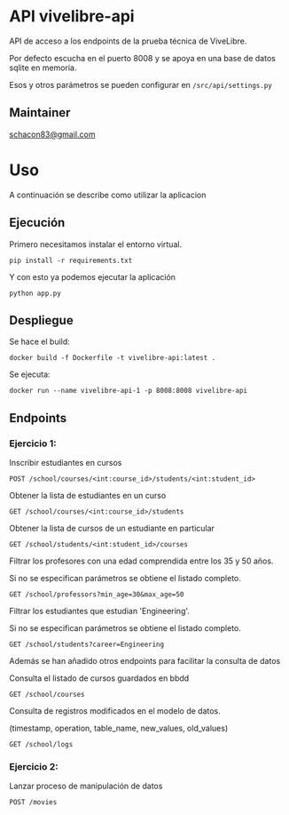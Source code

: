 # API vivelibre-api

API de acceso a los endpoints de la prueba técnica de ViveLibre.

Por defecto escucha en el puerto 8008 y se apoya en una base de datos sqlite en memoria.

Esos y otros parámetros se pueden configurar en ```/src/api/settings.py```


## Maintainer
schacon83@gmail.com

# Uso

A continuación se describe como utilizar la aplicacion

## Ejecución

Primero necesitamos instalar el entorno virtual.

```
pip install -r requirements.txt
```

Y con esto ya podemos ejecutar la aplicación

```
python app.py
```

## Despliegue

Se hace el build:

```
docker build -f Dockerfile -t vivelibre-api:latest .
```

Se ejecuta:

```
docker run --name vivelibre-api-1 -p 8008:8008 vivelibre-api
```

## Endpoints

### Ejercicio 1:

Inscribir estudiantes en cursos
```
POST /school/courses/<int:course_id>/students/<int:student_id>
```
Obtener la lista de estudiantes en un curso
```
GET /school/courses/<int:course_id>/students
```
Obtener la lista de cursos de un estudiante en particular
```
GET /school/students/<int:student_id>/courses
```
Filtrar los profesores con una edad comprendida entre los 35 y 50 años.

Si no se especifican parámetros se obtiene el listado completo.
```
GET /school/professors?min_age=30&max_age=50
```
Filtrar los estudiantes que estudian 'Engineering'.

Si no se especifican parámetros se obtiene el listado completo.
```
GET /school/students?career=Engineering
```
Además se han añadido otros endpoints para facilitar la consulta de datos

Consulta el listado de cursos guardados en bbdd
```
GET /school/courses
```
Consulta de registros modificados en el modelo de datos.

(timestamp, operation, table_name, new_values, old_values)
```
GET /school/logs
```

### Ejercicio 2:

Lanzar proceso de manipulación de datos
```
POST /movies
```
